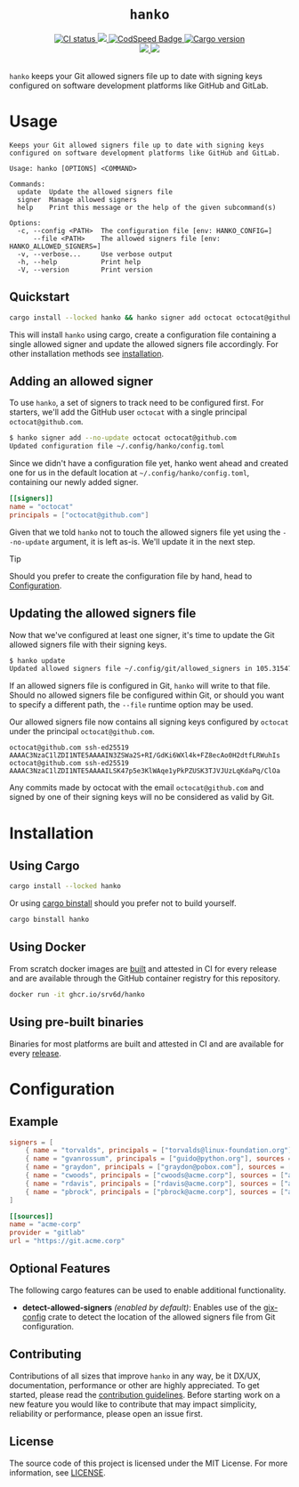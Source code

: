 <h1 align="center"><code>hanko</code></h1>
<div align="center">
  <a href="https://github.com/srv6d/hanko/actions">
    <img src="https://github.com/srv6d/hanko/workflows/CI/badge.svg" alt="CI status" />
  </a>
  <a href="https://codecov.io/github/SRv6d/hanko">
    <img src="https://codecov.io/github/SRv6d/hanko/graph/badge.svg?token=PIRC5DZL9C" />
  </a>
  <a href="https://codspeed.io/SRv6d/hanko">
    <img src="https://img.shields.io/endpoint?url=https://codspeed.io/badge.json" alt="CodSpeed Badge" />
  </a>
  <a href="https://crates.io/crates/hanko">
    <img src="https://img.shields.io/crates/v/hanko.svg?logo=rust" alt="Cargo version" />
  </a>
</div>
<div align="center">
  <a href="https://scorecard.dev/viewer/?uri=github.com/SRv6d/hanko">
    <img src="https://api.scorecard.dev/projects/github.com/SRv6d/hanko/badge" />
  </a>
  <a href="https://www.bestpractices.dev/projects/9526">
    <img src="https://www.bestpractices.dev/projects/9526/badge" />
  </a>
</div>
<br />

`hanko` keeps your Git allowed signers file up to date with signing keys configured on software development platforms like GitHub and GitLab.

# Usage

```
Keeps your Git allowed signers file up to date with signing keys configured on software development platforms like GitHub and GitLab.

Usage: hanko [OPTIONS] <COMMAND>

Commands:
  update  Update the allowed signers file
  signer  Manage allowed signers
  help    Print this message or the help of the given subcommand(s)

Options:
  -c, --config <PATH>  The configuration file [env: HANKO_CONFIG=]
      --file <PATH>    The allowed signers file [env: HANKO_ALLOWED_SIGNERS=]
  -v, --verbose...     Use verbose output
  -h, --help           Print help
  -V, --version        Print version
```

## Quickstart

```sh
cargo install --locked hanko && hanko signer add octocat octocat@github.com
```

This will install `hanko` using cargo, create a configuration file containing a single allowed signer and update the allowed signers file accordingly. For other installation methods see [installation](#installation).

## Adding an allowed signer

To use `hanko`, a set of signers to track need to be configured first.
For starters, we'll add the GitHub user `octocat` with a single principal `octocat@github.com`.

```sh
$ hanko signer add --no-update octocat octocat@github.com
Updated configuration file ~/.config/hanko/config.toml
```

Since we didn't have a configuration file yet, hanko went ahead and created one for us in the default location at `~/.config/hanko/config.toml`, containing our newly added signer.

```toml
[[signers]]
name = "octocat"
principals = ["octocat@github.com"]
```

Given that we told `hanko` not to touch the allowed signers file yet using the `--no-update` argument, it is left as-is. We'll update it in the next step.

> [!TIP]
> Should you prefer to create the configuration file by hand, head to [Configuration](#configuration).

## Updating the allowed signers file

Now that we've configured at least one signer, it's time to update the Git allowed signers file with their signing keys.

```sh
$ hanko update
Updated allowed signers file ~/.config/git/allowed_signers in 105.315473ms.
```

If an allowed signers file is configured in Git, `hanko` will write to that file.
Should no allowed signers file be configured within Git, or should you want to specify a different path, the `--file` runtime option may be used.

Our allowed signers file now contains all signing keys configured by `octocat` under the principal `octocat@github.com`.

```
octocat@github.com ssh-ed25519 AAAAC3NzaC1lZDI1NTE5AAAAIN3ZSWa2S+RI/GdKi6WXl4k+FZ8ecAo0H2dtfLRWuhIs
octocat@github.com ssh-ed25519 AAAAC3NzaC1lZDI1NTE5AAAAILSK47p5e3KlWAqe1yPkPZUSK3TJVJUzLqKdaPq/ClOa
```

Any commits made by octocat with the email `octocat@github.com` and signed by one of their signing keys will no be considered as valid by Git.

# Installation

## Using Cargo

```sh
cargo install --locked hanko
```

Or using [cargo binstall](https://github.com/cargo-bins/cargo-binstall) should you prefer not to build yourself.

```sh
cargo binstall hanko
```

## Using Docker

From scratch docker images are [built](https://github.com/SRv6d/hanko/blob/main/Dockerfile) and attested in CI for every release and are available through the GitHub container registry for this repository.

```sh
docker run -it ghcr.io/srv6d/hanko
```

## Using pre-built binaries

Binaries for most platforms are built and attested in CI and are available for every [release](https://github.com/SRv6d/hanko/releases).

# Configuration

## Example

```toml
signers = [
    { name = "torvalds", principals = ["torvalds@linux-foundation.org"], sources = ["github"] },
    { name = "gvanrossum", principals = ["guido@python.org"], sources = ["github", "gitlab"] },
    { name = "graydon", principals = ["graydon@pobox.com"], sources = ["github"] },
    { name = "cwoods", principals = ["cwoods@acme.corp"], sources = ["acme-corp"] },
    { name = "rdavis", principals = ["rdavis@acme.corp"], sources = ["acme-corp"] },
    { name = "pbrock", principals = ["pbrock@acme.corp"], sources = ["acme-corp"] }
]

[[sources]]
name = "acme-corp"
provider = "gitlab"
url = "https://git.acme.corp"
```

## Optional Features

The following cargo features can be used to enable additional functionality.

- **detect-allowed-signers** _(enabled by default)_: Enables use of the [gix-config] crate to detect the location of the allowed signers file from Git configuration.

## Contributing

Contributions of all sizes that improve `hanko` in any way, be it DX/UX, documentation, performance or other are highly appreciated.
To get started, please read the [contribution guidelines](.github/CONTRIBUTING.md). Before starting work on a new feature you would like to contribute that may impact simplicity, reliability or performance, please open an issue first.

## License

The source code of this project is licensed under the MIT License. For more information, see [LICENSE](LICENSE).

[gix-config]: https://crates.io/crates/gix-config
